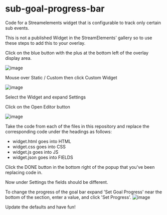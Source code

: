 # sub-goal-progress-bar
Code for a Streamelements widget that is configurable to track only certain sub events.

This is not a published Widget in the StreamElements' gallery so to use these steps to add this to your overlay.

Click on the blue button with the plus at the bottom left of the overlay display area.

![image](https://github.com/ithasnext/sub-goal-progress-bar/assets/1066827/04109063-cd51-454b-8326-dedcad86afb8)

Mouse over Static / Custom then click Custom Widget

![image](https://github.com/ithasnext/sub-goal-progress-bar/assets/1066827/39c5a1ae-c024-46cc-9318-8aec0a643f13)

Select the Widget and expand Settings

Click on the Open Editor button

![image](https://github.com/ithasnext/sub-goal-progress-bar/assets/1066827/3b76bbdb-e7be-48cc-a6f6-fe2da601e20b)


Take the code from each of the files in this repository and replace the corresponding code under the headings as follows:

* widget.html goes into HTML
* widget.css goes into CSS
* widget.js goes into JS
* widget.json goes into FIELDS

Click the DONE button in the bottom right of the popup that you've been replacing code in.

Now under Settings the fields should be different. 

To change the progress of the goal bar expand 'Set Goal Progress' near the bottom of the section, enter a value, and click 'Set Progress'. 
![image](https://github.com/ithasnext/sub-goal-progress-bar/assets/1066827/189de1a0-f207-43a8-a9f1-2b8fd17608ef)


Update the defaults and have fun!
